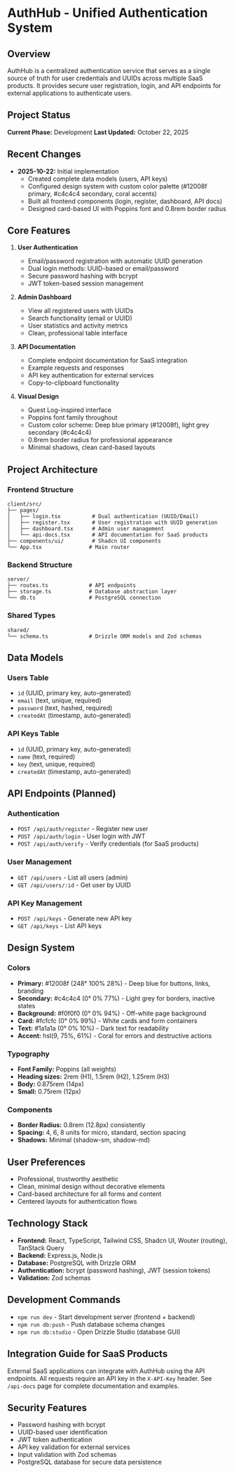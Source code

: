 # AuthHub - Unified Authentication System

## Overview
AuthHub is a centralized authentication service that serves as a single source of truth for user credentials and UUIDs across multiple SaaS products. It provides secure user registration, login, and API endpoints for external applications to authenticate users.

## Project Status
**Current Phase:** Development
**Last Updated:** October 22, 2025

## Recent Changes
- **2025-10-22:** Initial implementation
  - Created complete data models (users, API keys)
  - Configured design system with custom color palette (#12008f primary, #c4c4c4 secondary, coral accents)
  - Built all frontend components (login, register, dashboard, API docs)
  - Designed card-based UI with Poppins font and 0.8rem border radius

## Core Features
1. **User Authentication**
   - Email/password registration with automatic UUID generation
   - Dual login methods: UUID-based or email/password
   - Secure password hashing with bcrypt
   - JWT token-based session management

2. **Admin Dashboard**
   - View all registered users with UUIDs
   - Search functionality (email or UUID)
   - User statistics and activity metrics
   - Clean, professional table interface

3. **API Documentation**
   - Complete endpoint documentation for SaaS integration
   - Example requests and responses
   - API key authentication for external services
   - Copy-to-clipboard functionality

4. **Visual Design**
   - Quest Log-inspired interface
   - Poppins font family throughout
   - Custom color scheme: Deep blue primary (#12008f), light grey secondary (#c4c4c4)
   - 0.8rem border radius for professional appearance
   - Minimal shadows, clean card-based layouts

## Project Architecture

### Frontend Structure
```
client/src/
├── pages/
│   ├── login.tsx          # Dual authentication (UUID/Email)
│   ├── register.tsx       # User registration with UUID generation
│   ├── dashboard.tsx      # Admin user management
│   └── api-docs.tsx       # API documentation for SaaS products
├── components/ui/         # Shadcn UI components
└── App.tsx               # Main router
```

### Backend Structure
```
server/
├── routes.ts             # API endpoints
├── storage.ts            # Database abstraction layer
└── db.ts                 # PostgreSQL connection
```

### Shared Types
```
shared/
└── schema.ts             # Drizzle ORM models and Zod schemas
```

## Data Models

### Users Table
- `id` (UUID, primary key, auto-generated)
- `email` (text, unique, required)
- `password` (text, hashed, required)
- `createdAt` (timestamp, auto-generated)

### API Keys Table
- `id` (UUID, primary key, auto-generated)
- `name` (text, required)
- `key` (text, unique, required)
- `createdAt` (timestamp, auto-generated)

## API Endpoints (Planned)

### Authentication
- `POST /api/auth/register` - Register new user
- `POST /api/auth/login` - User login with JWT
- `POST /api/auth/verify` - Verify credentials (for SaaS products)

### User Management
- `GET /api/users` - List all users (admin)
- `GET /api/users/:id` - Get user by UUID

### API Key Management
- `POST /api/keys` - Generate new API key
- `GET /api/keys` - List API keys

## Design System

### Colors
- **Primary:** #12008f (248° 100% 28%) - Deep blue for buttons, links, branding
- **Secondary:** #c4c4c4 (0° 0% 77%) - Light grey for borders, inactive states
- **Background:** #f0f0f0 (0° 0% 94%) - Off-white page background
- **Card:** #fcfcfc (0° 0% 99%) - White cards and form containers
- **Text:** #1a1a1a (0° 0% 10%) - Dark text for readability
- **Accent:** hsl(9, 75%, 61%) - Coral for errors and destructive actions

### Typography
- **Font Family:** Poppins (all weights)
- **Heading sizes:** 2rem (H1), 1.5rem (H2), 1.25rem (H3)
- **Body:** 0.875rem (14px)
- **Small:** 0.75rem (12px)

### Components
- **Border Radius:** 0.8rem (12.8px) consistently
- **Spacing:** 4, 6, 8 units for micro, standard, section spacing
- **Shadows:** Minimal (shadow-sm, shadow-md)

## User Preferences
- Professional, trustworthy aesthetic
- Clean, minimal design without decorative elements
- Card-based architecture for all forms and content
- Centered layouts for authentication flows

## Technology Stack
- **Frontend:** React, TypeScript, Tailwind CSS, Shadcn UI, Wouter (routing), TanStack Query
- **Backend:** Express.js, Node.js
- **Database:** PostgreSQL with Drizzle ORM
- **Authentication:** bcrypt (password hashing), JWT (session tokens)
- **Validation:** Zod schemas

## Development Commands
- `npm run dev` - Start development server (frontend + backend)
- `npm run db:push` - Push database schema changes
- `npm run db:studio` - Open Drizzle Studio (database GUI)

## Integration Guide for SaaS Products
External SaaS applications can integrate with AuthHub using the API endpoints. All requests require an API key in the `X-API-Key` header. See `/api-docs` page for complete documentation and examples.

## Security Features
- Password hashing with bcrypt
- UUID-based user identification
- JWT token authentication
- API key validation for external services
- Input validation with Zod schemas
- PostgreSQL database for secure data persistence
